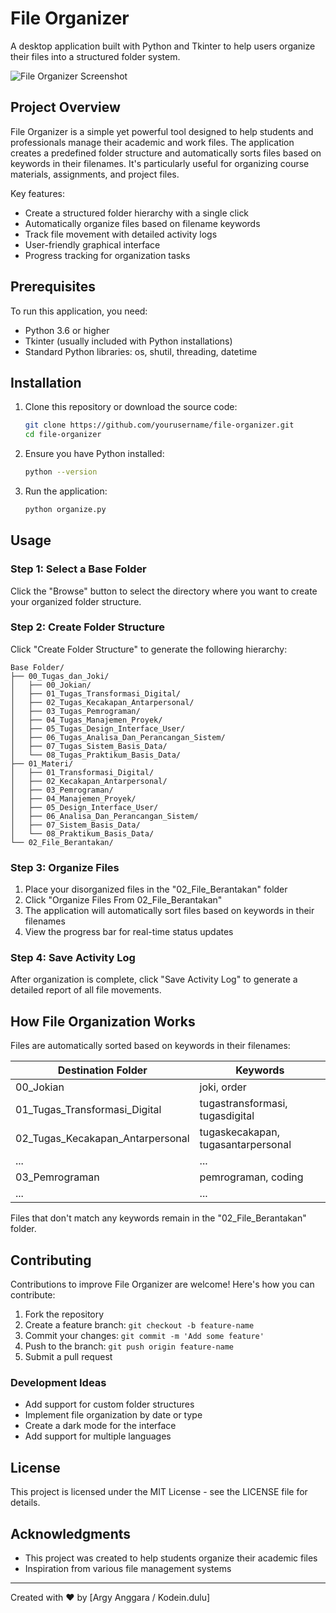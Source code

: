 # File Organizer

A desktop application built with Python and Tkinter to help users organize their files into a structured folder system.

![File Organizer Screenshot](https://via.placeholder.com/600x400?text=File+Organizer+Screenshot)

## Project Overview

File Organizer is a simple yet powerful tool designed to help students and professionals manage their academic and work files. The application creates a predefined folder structure and automatically sorts files based on keywords in their filenames. It's particularly useful for organizing course materials, assignments, and project files.

Key features:
- Create a structured folder hierarchy with a single click
- Automatically organize files based on filename keywords
- Track file movement with detailed activity logs
- User-friendly graphical interface
- Progress tracking for organization tasks

## Prerequisites

To run this application, you need:
- Python 3.6 or higher
- Tkinter (usually included with Python installations)
- Standard Python libraries: os, shutil, threading, datetime

## Installation

1. Clone this repository or download the source code:
   ```bash
   git clone https://github.com/yourusername/file-organizer.git
   cd file-organizer
   ```

2. Ensure you have Python installed:
   ```bash
   python --version
   ```

3. Run the application:
   ```bash
   python organize.py
   ```

## Usage

### Step 1: Select a Base Folder
Click the "Browse" button to select the directory where you want to create your organized folder structure.

### Step 2: Create Folder Structure
Click "Create Folder Structure" to generate the following hierarchy:
```
Base Folder/
├── 00_Tugas_dan_Joki/
│   ├── 00_Jokian/
│   ├── 01_Tugas_Transformasi_Digital/
│   ├── 02_Tugas_Kecakapan_Antarpersonal/
│   ├── 03_Tugas_Pemrograman/
│   ├── 04_Tugas_Manajemen_Proyek/
│   ├── 05_Tugas_Design_Interface_User/
│   ├── 06_Tugas_Analisa_Dan_Perancangan_Sistem/
│   ├── 07_Tugas_Sistem_Basis_Data/
│   └── 08_Tugas_Praktikum_Basis_Data/
├── 01_Materi/
│   ├── 01_Transformasi_Digital/
│   ├── 02_Kecakapan_Antarpersonal/
│   ├── 03_Pemrograman/
│   ├── 04_Manajemen_Proyek/
│   ├── 05_Design_Interface_User/
│   ├── 06_Analisa_Dan_Perancangan_Sistem/
│   ├── 07_Sistem_Basis_Data/
│   └── 08_Praktikum_Basis_Data/
└── 02_File_Berantakan/
```

### Step 3: Organize Files
1. Place your disorganized files in the "02_File_Berantakan" folder
2. Click "Organize Files From 02_File_Berantakan"
3. The application will automatically sort files based on keywords in their filenames
4. View the progress bar for real-time status updates

### Step 4: Save Activity Log
After organization is complete, click "Save Activity Log" to generate a detailed report of all file movements.

## How File Organization Works

Files are automatically sorted based on keywords in their filenames:

| Destination Folder | Keywords |
|--------------------|----------|
| 00_Jokian | joki, order |
| 01_Tugas_Transformasi_Digital | tugastransformasi, tugasdigital |
| 02_Tugas_Kecakapan_Antarpersonal | tugaskecakapan, tugasantarpersonal |
| ... | ... |
| 03_Pemrograman | pemrograman, coding |
| ... | ... |

Files that don't match any keywords remain in the "02_File_Berantakan" folder.

## Contributing

Contributions to improve File Organizer are welcome! Here's how you can contribute:

1. Fork the repository
2. Create a feature branch: `git checkout -b feature-name`
3. Commit your changes: `git commit -m 'Add some feature'`
4. Push to the branch: `git push origin feature-name`
5. Submit a pull request

### Development Ideas
- Add support for custom folder structures
- Implement file organization by date or type
- Create a dark mode for the interface
- Add support for multiple languages

## License

This project is licensed under the MIT License - see the LICENSE file for details.

## Acknowledgments

- This project was created to help students organize their academic files
- Inspiration from various file management systems

---

Created with ❤️ by [Argy Anggara / Kodein.dulu]
